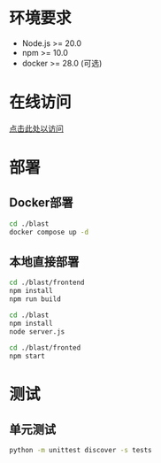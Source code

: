 
# 环境要求
- Node.js >= 20.0
- npm >= 10.0
- docker >= 28.0 (可选)

# 在线访问
[点击此处以访问](http://60.205.156.71:80)


# 部署
## Docker部署
```bash
cd ./blast
docker compose up -d
```
## 本地直接部署
```bash
cd ./blast/frontend
npm install
npm run build

cd ./blast
npm install
node server.js

cd ./blast/fronted
npm start
```

# 测试
## 单元测试

``` bash
python -m unittest discover -s tests
```